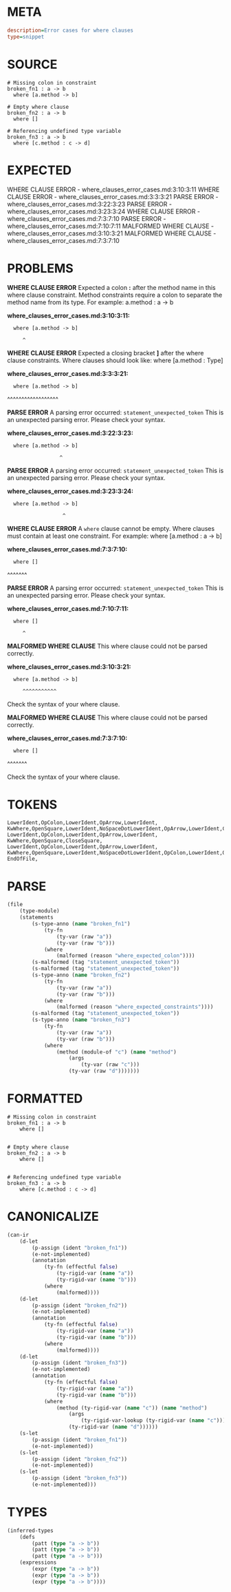 # META
~~~ini
description=Error cases for where clauses
type=snippet
~~~
# SOURCE
~~~roc
# Missing colon in constraint
broken_fn1 : a -> b
  where [a.method -> b]

# Empty where clause
broken_fn2 : a -> b
  where []

# Referencing undefined type variable
broken_fn3 : a -> b
  where [c.method : c -> d]
~~~
# EXPECTED
WHERE CLAUSE ERROR - where_clauses_error_cases.md:3:10:3:11
WHERE CLAUSE ERROR - where_clauses_error_cases.md:3:3:3:21
PARSE ERROR - where_clauses_error_cases.md:3:22:3:23
PARSE ERROR - where_clauses_error_cases.md:3:23:3:24
WHERE CLAUSE ERROR - where_clauses_error_cases.md:7:3:7:10
PARSE ERROR - where_clauses_error_cases.md:7:10:7:11
MALFORMED WHERE CLAUSE - where_clauses_error_cases.md:3:10:3:21
MALFORMED WHERE CLAUSE - where_clauses_error_cases.md:7:3:7:10
# PROBLEMS
**WHERE CLAUSE ERROR**
Expected a colon **:** after the method name in this where clause constraint.
Method constraints require a colon to separate the method name from its type.
For example:     a.method : a -> b

**where_clauses_error_cases.md:3:10:3:11:**
```roc
  where [a.method -> b]
```
         ^


**WHERE CLAUSE ERROR**
Expected a closing bracket **]** after the where clause constraints.
Where clauses should look like:     where [a.method : Type]

**where_clauses_error_cases.md:3:3:3:21:**
```roc
  where [a.method -> b]
```
  ^^^^^^^^^^^^^^^^^^


**PARSE ERROR**
A parsing error occurred: `statement_unexpected_token`
This is an unexpected parsing error. Please check your syntax.

**where_clauses_error_cases.md:3:22:3:23:**
```roc
  where [a.method -> b]
```
                     ^


**PARSE ERROR**
A parsing error occurred: `statement_unexpected_token`
This is an unexpected parsing error. Please check your syntax.

**where_clauses_error_cases.md:3:23:3:24:**
```roc
  where [a.method -> b]
```
                      ^


**WHERE CLAUSE ERROR**
A `where` clause cannot be empty.
Where clauses must contain at least one constraint.
For example:
        where [a.method : a -> b]

**where_clauses_error_cases.md:7:3:7:10:**
```roc
  where []
```
  ^^^^^^^


**PARSE ERROR**
A parsing error occurred: `statement_unexpected_token`
This is an unexpected parsing error. Please check your syntax.

**where_clauses_error_cases.md:7:10:7:11:**
```roc
  where []
```
         ^


**MALFORMED WHERE CLAUSE**
This where clause could not be parsed correctly.

**where_clauses_error_cases.md:3:10:3:21:**
```roc
  where [a.method -> b]
```
         ^^^^^^^^^^^

Check the syntax of your where clause.

**MALFORMED WHERE CLAUSE**
This where clause could not be parsed correctly.

**where_clauses_error_cases.md:7:3:7:10:**
```roc
  where []
```
  ^^^^^^^

Check the syntax of your where clause.

# TOKENS
~~~zig
LowerIdent,OpColon,LowerIdent,OpArrow,LowerIdent,
KwWhere,OpenSquare,LowerIdent,NoSpaceDotLowerIdent,OpArrow,LowerIdent,CloseSquare,
LowerIdent,OpColon,LowerIdent,OpArrow,LowerIdent,
KwWhere,OpenSquare,CloseSquare,
LowerIdent,OpColon,LowerIdent,OpArrow,LowerIdent,
KwWhere,OpenSquare,LowerIdent,NoSpaceDotLowerIdent,OpColon,LowerIdent,OpArrow,LowerIdent,CloseSquare,
EndOfFile,
~~~
# PARSE
~~~clojure
(file
	(type-module)
	(statements
		(s-type-anno (name "broken_fn1")
			(ty-fn
				(ty-var (raw "a"))
				(ty-var (raw "b")))
			(where
				(malformed (reason "where_expected_colon"))))
		(s-malformed (tag "statement_unexpected_token"))
		(s-malformed (tag "statement_unexpected_token"))
		(s-type-anno (name "broken_fn2")
			(ty-fn
				(ty-var (raw "a"))
				(ty-var (raw "b")))
			(where
				(malformed (reason "where_expected_constraints"))))
		(s-malformed (tag "statement_unexpected_token"))
		(s-type-anno (name "broken_fn3")
			(ty-fn
				(ty-var (raw "a"))
				(ty-var (raw "b")))
			(where
				(method (module-of "c") (name "method")
					(args
						(ty-var (raw "c")))
					(ty-var (raw "d")))))))
~~~
# FORMATTED
~~~roc
# Missing colon in constraint
broken_fn1 : a -> b
	where []


# Empty where clause
broken_fn2 : a -> b
	where []


# Referencing undefined type variable
broken_fn3 : a -> b
	where [c.method : c -> d]
~~~
# CANONICALIZE
~~~clojure
(can-ir
	(d-let
		(p-assign (ident "broken_fn1"))
		(e-not-implemented)
		(annotation
			(ty-fn (effectful false)
				(ty-rigid-var (name "a"))
				(ty-rigid-var (name "b")))
			(where
				(malformed))))
	(d-let
		(p-assign (ident "broken_fn2"))
		(e-not-implemented)
		(annotation
			(ty-fn (effectful false)
				(ty-rigid-var (name "a"))
				(ty-rigid-var (name "b")))
			(where
				(malformed))))
	(d-let
		(p-assign (ident "broken_fn3"))
		(e-not-implemented)
		(annotation
			(ty-fn (effectful false)
				(ty-rigid-var (name "a"))
				(ty-rigid-var (name "b")))
			(where
				(method (ty-rigid-var (name "c")) (name "method")
					(args
						(ty-rigid-var-lookup (ty-rigid-var (name "c"))))
					(ty-rigid-var (name "d"))))))
	(s-let
		(p-assign (ident "broken_fn1"))
		(e-not-implemented))
	(s-let
		(p-assign (ident "broken_fn2"))
		(e-not-implemented))
	(s-let
		(p-assign (ident "broken_fn3"))
		(e-not-implemented)))
~~~
# TYPES
~~~clojure
(inferred-types
	(defs
		(patt (type "a -> b"))
		(patt (type "a -> b"))
		(patt (type "a -> b")))
	(expressions
		(expr (type "a -> b"))
		(expr (type "a -> b"))
		(expr (type "a -> b"))))
~~~

